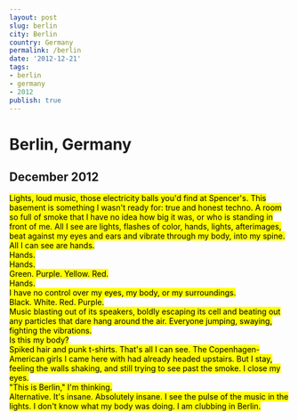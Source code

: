```yaml
---
layout: post
slug: berlin
city: Berlin
country: Germany
permalink: /berlin
date: '2012-12-21'
tags:
- berlin
- germany
- 2012
publish: true
---
```


<h1 class="location">Berlin, Germany</h1>
<h2 class="date">December 2012</h2>
<!--
<img class="wall" src="../img/berlin/wall.jpg" alt="">
 -->
<p class="poem">
<mark>Lights, loud music, those electricity balls you'd find at Spencer's. This basement is something I wasn't ready for: true and honest techno. A room so full of smoke that I have no idea how big it was, or who is standing in front of me. All I see are lights, flashes of color, hands, lights, afterimages, beat against my eyes and ears and vibrate through my body, into my spine. All I can see are hands.
<br>
Hands.
<br>
Hands.
<br>
Green. Purple. Yellow. Red.
<br>
Hands.
<br>
I have no control over my eyes, my body, or my surroundings.
<br>
Black. White. Red. Purple.
<br>
Music blasting out of its speakers, boldly escaping its cell and beating out any particles that dare hang around the air. Everyone jumping, swaying, fighting the vibrations.
<br>
Is this my body?
<br>
Spiked hair and punk t-shirts. That's all I can see. The Copenhagen-American girls I came here with had already headed upstairs. But I stay, feeling the walls shaking, and still trying to see past the smoke. I close my eyes.
<br>
"This is Berlin," I'm thinking.
<br>
Alternative. It's insane. Absolutely insane. I see the pulse of the music in the lights. I don't know what my body was doing. I am clubbing in Berlin.</mark></p>